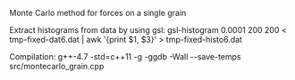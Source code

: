 Monte Carlo method for forces on a single grain

Extract histograms from data by using gsl:
gsl-histogram 0.0001 200 200 < tmp-fixed-dat6.dat | awk '{print $1, $3}' > tmp-fixed-histo6.dat


Compilation:
g++-4.7 -std=c++11  -g -ggdb -Wall --save-temps src/montecarlo_grain.cpp